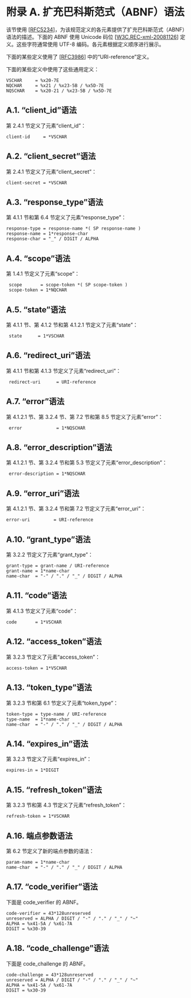# 附录 A. 扩充巴科斯范式（ABNF）语法

该节使用 [[RFC5234](https://www.rfc-editor.org/info/rfc5234)]，为该规范定义的各元素提供了扩充巴科斯范式（ABNF）语法的描述。下面的 ABNF 使用 Unicode 码位 [[W3C.REC-xml-20081126](https://www.w3.org/TR/REC-xml/REC-xml-20081126.xml)] 定义。这些字符通常使用 UTF-8 编码。各元素根据定义顺序进行展示。

下面的某些定义使用了 [[RFC3986](https://www.rfc-editor.org/info/rfc3986)] 中的“URI-reference”定义。

下面的某些定义中使用了这些通用定义：

```
VSCHAR     = %x20-7E
NQCHAR     = %x21 / %x23-5B / %x5D-7E
NQSCHAR    = %x20-21 / %x23-5B / %x5D-7E
```

## A.1. “client_id”语法

第 2.4.1 节定义了元素“client_id”：

```
client-id     = *VSCHAR
```

## A.2. “client_secret”语法

第 2.4.1 节定义了元素“client_secret”：

```
client-secret = *VSCHAR
```

## A.3. “response_type”语法

第 4.1.1 节和第 6.4 节定义了元素“response_type”：

```
response-type = response-name *( SP response-name )
response-name = 1*response-char
response-char = "_" / DIGIT / ALPHA
```

## A.4. “scope”语法

第 1.4.1 节定义了元素“scope”：

```
 scope       = scope-token *( SP scope-token )
 scope-token = 1*NQCHAR
```

## A.5. “state”语法

第 4.1.1 节、第 4.1.2 节和第 4.1.2.1 节定义了元素“state”：

```
 state      = 1*VSCHAR
```

## A.6. “redirect_uri”语法

第 4.1.1 节和第 4.1.3 节定义了元素“redirect_uri”：

```
 redirect-uri      = URI-reference
```

## A.7. “error”语法

第 4.1.2.1 节、第 3.2.4 节、第 7.2 节和第 8.5 节定义了元素“error”：

```
 error             = 1*NQSCHAR
```

## A.8. “error_description”语法

第 4.1.2.1 节、第 3.2.4 节和第 5.3 节定义了元素“error_description”：

```
 error-description = 1*NQSCHAR
```

## A.9. “error_uri”语法

第 4.1.2.1 节、第 3.2.4 节和第 7.2 节定义了元素“error_uri”：

```
error-uri         = URI-reference
```

## A.10. “grant_type”语法

第 3.2.2 节定义了元素“grant_type”：

```
grant-type = grant-name / URI-reference
grant-name = 1*name-char
name-char  = "-" / "." / "_" / DIGIT / ALPHA
```

## A.11. “code”语法

第 4.1.3 节定义了元素“code”：

```
code       = 1*VSCHAR
```

## A.12. “access_token”语法

第 3.2.3 节定义了元素“access_token”：

```
access-token = 1*VSCHAR
```

## A.13. “token_type”语法

第 3.2.3 节和第 6.1 节定义了元素“token_type”：

```
token-type = type-name / URI-reference
type-name  = 1*name-char
name-char  = "-" / "." / "_" / DIGIT / ALPHA
```

## A.14. “expires_in”语法

第 3.2.3 节定义了元素“expires_in”：

```
expires-in = 1*DIGIT
```

## A.15. “refresh_token”语法

第 3.2.3 节和第 4.3 节定义了元素“refresh_token”：

```
refresh-token = 1*VSCHAR
```

## A.16. 端点参数语法

第 6.2 节定义了新的端点参数的语法：

```
param-name = 1*name-char
name-char  = "-" / "." / "_" / DIGIT / ALPHA
```

## A.17. “code_verifier”语法

下面是 code_verifier 的 ABNF。

```
code-verifier = 43*128unreserved
unreserved = ALPHA / DIGIT / "-" / "." / "_" / "~"
ALPHA = %x41-5A / %x61-7A
DIGIT = %x30-39
```

## A.18. “code_challenge”语法

下面是 code_challenge 的 ABNF。

```
code-challenge = 43*128unreserved
unreserved = ALPHA / DIGIT / "-" / "." / "_" / "~"
ALPHA = %x41-5A / %x61-7A
DIGIT = %x30-39
```
